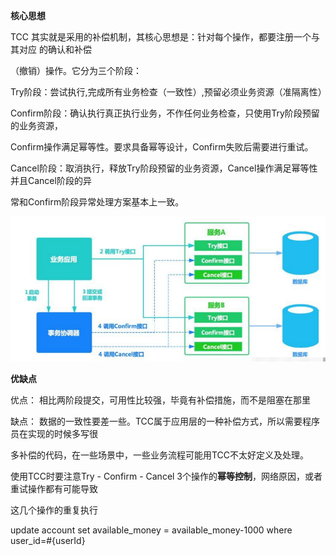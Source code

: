 **核心思想**

TCC 其实就是采用的补偿机制，其核心思想是：针对每个操作，都要注册一个与其对应 的确认和补偿

（撤销）操作。它分为三个阶段：



Try阶段：尝试执行,完成所有业务检查（一致性）,预留必须业务资源（准隔离性）



Confirm阶段：确认执行真正执行业务，不作任何业务检查，只使用Try阶段预留的业务资源，

Confirm操作满足幂等性。要求具备幂等设计，Confirm失败后需要进行重试。



Cancel阶段：取消执行，释放Try阶段预留的业务资源，Cancel操作满足幂等性并且Cancel阶段的异

常和Confirm阶段异常处理方案基本上一致。



<img src="..\..\resource\TCC补偿.png" style="zoom:77%;" />





**优缺点**

优点： 相比两阶段提交，可用性比较强，毕竟有补偿措施，而不是阻塞在那里

缺点： 数据的一致性要差一些。TCC属于应用层的一种补偿方式，所以需要程序员在实现的时候多写很

多补偿的代码，在一些场景中，一些业务流程可能用TCC不太好定义及处理。



使用TCC时要注意Try - Confirm - Cancel 3个操作的**幂等控制**，网络原因，或者重试操作都有可能导致

这几个操作的重复执行



update account set available_money = available_money-1000 where user_id=#{userId} 